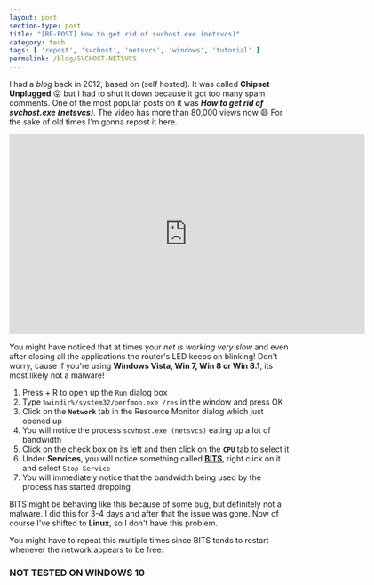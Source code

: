 ```yaml
---
layout: post
section-type: post
title: "[RE-POST] How to get rid of svchost.exe (netsvcs)"
category: tech
tags: [ 'repost', 'svchost', 'netsvcs', 'windows', 'tutorial' ]
permalink: /blog/SVCHOST-NETSVCS
---
```


I had a *blog* back in 2012, based on <i class="fa fa-wordpress"></i> (self hosted). It was called **Chipset Unplugged** :stuck_out_tongue: but I had to shut it down because it got too many spam comments. One of the most popular posts on it was ***How to get rid of svchost.exe (netsvcs)***. The video has more than 80,000 views now :smile:
For the sake of old times I'm gonna repost it here.

<iframe width="640" height="360" src="https://www.youtube.com/embed/torGnOPPDgw" frameborder="0" allowfullscreen></iframe>
<br> 

You might have noticed that at times your *net is working very slow* and even after closing all the applications the router's LED keeps on blinking!
Don't worry, cause if you're using **Windows Vista, Win 7, Win 8 or Win 8.1**, its most likely not a malware!


1. Press <i class="fa fa-windows"></i> + R to open up the `Run` dialog box
2. Type `%windir%/system32/perfmon.exe /res` in the window and press OK
3. Click on the **`Network`** tab in the Resource Monitor dialog which just opened up
4. You will notice the process `scvhost.exe (netsvcs)` eating up a lot of bandwidth
5. Click on the check box on its left and then click on the **`CPU`** tab to select it
6. Under **Services**, you will notice something called **<a href="https://en.wikipedia.org/wiki/Background_Intelligent_Transfer_Service">BITS</a>**, right click on it and select `Stop Service`
7. You will immediately notice that the bandwidth being used by the process has started dropping

BITS might be behaving like this because of some bug, but definitely not a malware. I did this for 3-4 days and after that the issue was gone. Now of course I've shifted to **Linux**, so I don't have this problem.

You might have to repeat this multiple times since BITS tends to restart whenever the network appears to be free.

### NOT TESTED ON WINDOWS 10

<br>
